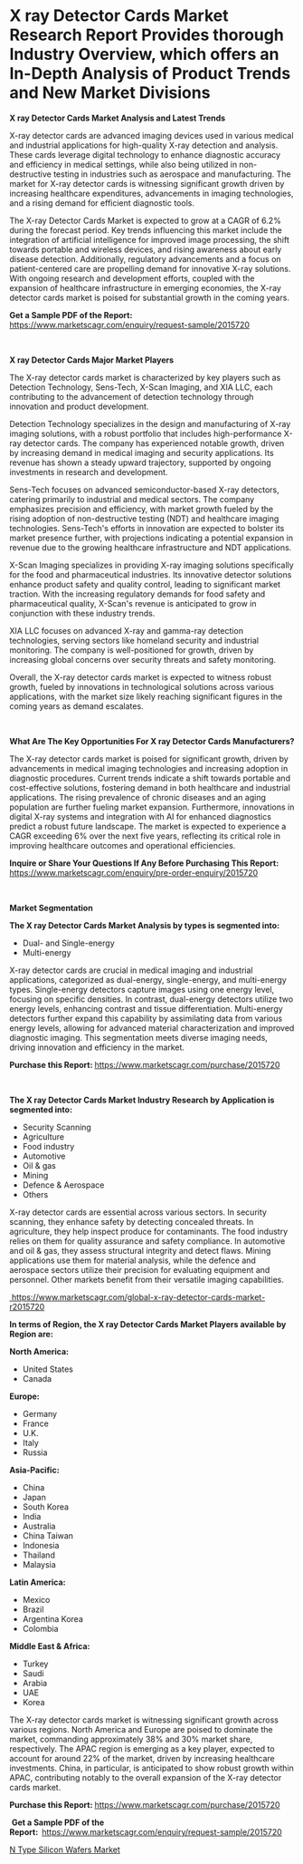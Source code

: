 <p><h1>X ray Detector Cards Market Research Report Provides thorough Industry Overview, which offers an In-Depth Analysis of Product Trends and New Market Divisions</h1></p><p><strong>X ray Detector Cards Market Analysis and Latest Trends</strong></p>
<p><p>X-ray detector cards are advanced imaging devices used in various medical and industrial applications for high-quality X-ray detection and analysis. These cards leverage digital technology to enhance diagnostic accuracy and efficiency in medical settings, while also being utilized in non-destructive testing in industries such as aerospace and manufacturing. The market for X-ray detector cards is witnessing significant growth driven by increasing healthcare expenditures, advancements in imaging technologies, and a rising demand for efficient diagnostic tools.</p><p>The X-ray Detector Cards Market is expected to grow at a CAGR of 6.2% during the forecast period. Key trends influencing this market include the integration of artificial intelligence for improved image processing, the shift towards portable and wireless devices, and rising awareness about early disease detection. Additionally, regulatory advancements and a focus on patient-centered care are propelling demand for innovative X-ray solutions. With ongoing research and development efforts, coupled with the expansion of healthcare infrastructure in emerging economies, the X-ray detector cards market is poised for substantial growth in the coming years.</p></p>
<p><strong>Get a Sample PDF of the Report:&nbsp;</strong> <a href="https://www.marketscagr.com/enquiry/request-sample/2015720?utm_campaign=3277&utm_medium=2&utm_source=Github&utm_content=ia&utm_term=29032025&utm_id=x-ray-detector-cards">https://www.marketscagr.com/enquiry/request-sample/2015720</a></p>
<p>&nbsp;</p>
<p><strong>X ray Detector Cards Major Market Players</strong></p>
<p><p>The X-ray detector cards market is characterized by key players such as Detection Technology, Sens-Tech, X-Scan Imaging, and XIA LLC, each contributing to the advancement of detection technology through innovation and product development.</p><p>Detection Technology specializes in the design and manufacturing of X-ray imaging solutions, with a robust portfolio that includes high-performance X-ray detector cards. The company has experienced notable growth, driven by increasing demand in medical imaging and security applications. Its revenue has shown a steady upward trajectory, supported by ongoing investments in research and development.</p><p>Sens-Tech focuses on advanced semiconductor-based X-ray detectors, catering primarily to industrial and medical sectors. The company emphasizes precision and efficiency, with market growth fueled by the rising adoption of non-destructive testing (NDT) and healthcare imaging technologies. Sens-Tech's efforts in innovation are expected to bolster its market presence further, with projections indicating a potential expansion in revenue due to the growing healthcare infrastructure and NDT applications.</p><p>X-Scan Imaging specializes in providing X-ray imaging solutions specifically for the food and pharmaceutical industries. Its innovative detector solutions enhance product safety and quality control, leading to significant market traction. With the increasing regulatory demands for food safety and pharmaceutical quality, X-Scan's revenue is anticipated to grow in conjunction with these industry trends.</p><p>XIA LLC focuses on advanced X-ray and gamma-ray detection technologies, serving sectors like homeland security and industrial monitoring. The company is well-positioned for growth, driven by increasing global concerns over security threats and safety monitoring.</p><p>Overall, the X-ray detector cards market is expected to witness robust growth, fueled by innovations in technological solutions across various applications, with the market size likely reaching significant figures in the coming years as demand escalates.</p></p>
<p>&nbsp;</p>
<p><strong>What Are The Key Opportunities For X ray Detector Cards Manufacturers?</strong></p>
<p><p>The X-ray detector cards market is poised for significant growth, driven by advancements in medical imaging technologies and increasing adoption in diagnostic procedures. Current trends indicate a shift towards portable and cost-effective solutions, fostering demand in both healthcare and industrial applications. The rising prevalence of chronic diseases and an aging population are further fueling market expansion. Furthermore, innovations in digital X-ray systems and integration with AI for enhanced diagnostics predict a robust future landscape. The market is expected to experience a CAGR exceeding 6% over the next five years, reflecting its critical role in improving healthcare outcomes and operational efficiencies.</p></p>
<p><strong>Inquire or Share Your Questions If Any Before Purchasing This Report:</strong> <a href="https://www.marketscagr.com/enquiry/pre-order-enquiry/2015720?utm_campaign=3277&utm_medium=2&utm_source=Github&utm_content=ia&utm_term=29032025&utm_id=x-ray-detector-cards">https://www.marketscagr.com/enquiry/pre-order-enquiry/2015720</a></p>
<p>&nbsp;</p>
<p><strong>Market Segmentation</strong></p>
<p><strong>The X ray Detector Cards Market Analysis by types is segmented into:</strong></p>
<p><ul><li>Dual- and Single-energy</li><li>Multi-energy</li></ul></p>
<p><p>X-ray detector cards are crucial in medical imaging and industrial applications, categorized as dual-energy, single-energy, and multi-energy types. Single-energy detectors capture images using one energy level, focusing on specific densities. In contrast, dual-energy detectors utilize two energy levels, enhancing contrast and tissue differentiation. Multi-energy detectors further expand this capability by assimilating data from various energy levels, allowing for advanced material characterization and improved diagnostic imaging. This segmentation meets diverse imaging needs, driving innovation and efficiency in the market.</p></p>
<p><strong>Purchase this Report:&nbsp;</strong><a href="https://www.marketscagr.com/purchase/2015720?utm_campaign=3277&utm_medium=2&utm_source=Github&utm_content=ia&utm_term=29032025&utm_id=x-ray-detector-cards">https://www.marketscagr.com/purchase/2015720</a></p>
<p>&nbsp;</p>
<p><strong>The X ray Detector Cards Market Industry Research by Application is segmented into:</strong></p>
<p><ul><li>Security Scanning</li><li>Agriculture</li><li>Food industry</li><li>Automotive</li><li>Oil & gas</li><li>Mining</li><li>Defence & Aerospace</li><li>Others</li></ul></p>
<p><p>X-ray detector cards are essential across various sectors. In security scanning, they enhance safety by detecting concealed threats. In agriculture, they help inspect produce for contaminants. The food industry relies on them for quality assurance and safety compliance. In automotive and oil & gas, they assess structural integrity and detect flaws. Mining applications use them for material analysis, while the defence and aerospace sectors utilize their precision for evaluating equipment and personnel. Other markets benefit from their versatile imaging capabilities.</p></p>
<p><a href="https://www.marketscagr.com/global-x-ray-detector-cards-market-r2015720?utm_campaign=3277&utm_medium=2&utm_source=Github&utm_content=ia&utm_term=29032025&utm_id=x-ray-detector-cards">&nbsp;https://www.marketscagr.com/global-x-ray-detector-cards-market-r2015720</a></p>
<p><strong>In terms of Region, the X ray Detector Cards Market Players available by Region are:</strong></p>
<p>
    <p> <strong> North America: </strong>
        <ul>
            <li>United States</li>
            <li>Canada</li>
        </ul>
        </p> 
    <p> <strong> Europe: </strong>
        <ul>
            <li>Germany</li>
            <li>France</li>
            <li>U.K.</li>
            <li>Italy</li>
            <li>Russia</li>
        </ul>
        </p> 
    <p> <strong> Asia-Pacific: </strong>
        <ul>
            <li>China</li>
            <li>Japan</li>
            <li>South Korea</li>
            <li>India</li>
            <li>Australia</li>
            <li>China Taiwan</li>
            <li>Indonesia</li>
            <li>Thailand</li>
            <li>Malaysia</li>
        </ul>
        </p> 
    <p> <strong> Latin America: </strong>
        <ul>
            <li>Mexico</li>
            <li>Brazil</li>
            <li>Argentina Korea</li>
            <li>Colombia</li>
        </ul>
        </p> 
    <p> <strong> Middle East & Africa: </strong>
        <ul>
            <li>Turkey</li>
            <li>Saudi</li>
            <li>Arabia</li>
            <li>UAE</li>
            <li>Korea</li>
        </ul>
    </p>
    </p>
<p><p>The X-ray detector cards market is witnessing significant growth across various regions. North America and Europe are poised to dominate the market, commanding approximately 38% and 30% market share, respectively. The APAC region is emerging as a key player, expected to account for around 22% of the market, driven by increasing healthcare investments. China, in particular, is anticipated to show robust growth within APAC, contributing notably to the overall expansion of the X-ray detector cards market.</p></p>
<p><strong>Purchase this Report: </strong><a href="https://www.marketscagr.com/purchase/2015720?utm_campaign=3277&utm_medium=2&utm_source=Github&utm_content=ia&utm_term=29032025&utm_id=x-ray-detector-cards">https://www.marketscagr.com/purchase/2015720</a></p>
<p>&nbsp;<strong>Get a Sample PDF of the Report:&nbsp;&nbsp;</strong><a href="https://www.marketscagr.com/enquiry/request-sample/2015720?utm_campaign=3277&utm_medium=2&utm_source=Github&utm_content=ia&utm_term=29032025&utm_id=x-ray-detector-cards">https://www.marketscagr.com/enquiry/request-sample/2015720</a></p>
<p><strong></strong></p>
<p><p><a href="https://github.com/lanuskarnajc/Market-Research-Report-List-1/blob/main/n-type-silicon-wafers-market.md?utm_campaign=3277&utm_medium=2&utm_source=Github&utm_content=ia&utm_term=29032025&utm_id=x-ray-detector-cards">N Type Silicon Wafers Market</a></p></p>